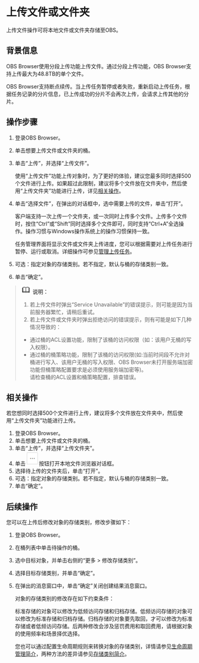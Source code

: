 # 上传文件或文件夹<a name="zh-cn_topic_0045828972"></a>

上传文件操作可将本地文件或文件夹存储至OBS。

## 背景信息<a name="s045964f75c0c425e8b83cc316253df60"></a>

OBS Browser使用分段上传功能上传文件。通过分段上传功能，OBS Browser支持上传最大为48.8TB的单个文件。

OBS Browser支持断点续传。当上传任务暂停或者失败，重新启动上传任务，根据任务记录的分片信息，已上传成功的分片不会再次上传，会请求上传其他的分片。

## 操作步骤<a name="s9092320e2b514fd6bd4d0407aae39e00"></a>

1.  登录OBS Browser。
2.  单击想要上传文件或文件夹的桶。
3.  单击“上传”，并选择“上传文件”。

    使用“上传文件”功能上传对象时，为了更好的体验，建议您最多同时选择500个文件进行上传。如果超过此限制，建议将多个文件放在文件夹中，然后使用“上传文件夹”功能进行上传，详见[相关操作](#section946853416372)。

4.  单击“选择文件”，在弹出的对话框中，选中需要上传的文件，单击“打开”。

    客户端支持一次上传一个文件夹，或一次同时上传多个文件。上传多个文件时，按住“Ctrl”或“Shift”同时选择多个文件即可，同时支持“Ctrl+A”全选操作。操作习惯与Windows操作系统上的操作习惯保持一致。

    任务管理界面将显示文件或文件夹上传进度，您可以根据需要对上传任务进行暂停、运行或取消。详细操作可参见[管理上传任务](管理上传任务.md)。

5.  可选：指定对象的存储类别。若不指定，默认与桶的存储类别一致。
6.  单击“确定”。

>![](public_sys-resources/icon-note.gif) **说明：**   
>1.  若上传文件时弹出“Service Unavailable”的错误提示，则可能是因为当前服务器繁忙，请稍后重试。  
>2.  若上传文件或文件夹时弹出拒绝访问的错误提示，则有可能是如下几种情况导致的：  
>-   通过桶的ACL设置功能，限制了该桶的访问权限（如：该用户无桶的写入权限）。  
>-   通过桶的桶策略功能，限制了该桶的访问权限\(如:当前时间段不允许对桶进行写入、该用户无桶的写入权限、OBS Browser未打开服务端加密功能但桶策略配置要求是必须使用服务端加密等\)。  
>    请检查桶的ACL设置和桶策略配置，排查错误。  

## 相关操作<a name="section946853416372"></a>

若您想同时选择500个文件进行上传，建议将多个文件放在文件夹中，然后使用“上传文件夹”功能进行上传。

1.  登录OBS Browser。
2.  单击想要上传文件或文件夹的桶。
3.  单击“上传”，并选择“上传文件夹”。
4.  单击![](figures/zh-cn_image_0129289301.png)按钮打开本地文件浏览器对话框。
5.  选择待上传的文件夹后，单击“打开”。
6.  可选：指定对象的存储类别。若不指定，默认与桶的存储类别一致。
7.  单击“确定”。

## 后续操作<a name="s83b1332d69ea4d16880807bf9813be62"></a>

您可以在上传后修改对象的存储类别，修改步骤如下：

1.  登录OBS Browser。
2.  在桶列表中单击待操作的桶。
3.  选中目标对象，并单击右侧的“更多 \> 修改存储类别”。
4.  选择目标存储类别，并单击“确定”。
5.  在弹出的消息窗口中，单击“确定”关闭创建结果消息窗口。

    对象的存储类别的修改存在如下约束条件：

    标准存储的对象可以修改为低频访问存储和归档存储。低频访问存储的对象可以修改为标准存储和归档存储。归档存储的对象要先取回，才可以修改为标准存储或者低频访问存储。后两种修改会涉及惩罚费用和取回费用，请根据对象的使用频率和场景择优选择。

    您也可以通过配置生命周期规则来转换对象的存储类别，详情请参见[生命周期管理简介](生命周期管理简介.md)，两种方法的差异请参见[存储类别简介](存储类别简介.md)。


